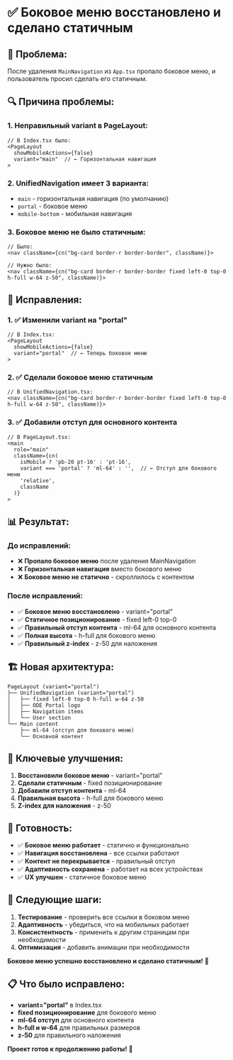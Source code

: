 # ✅ Боковое меню восстановлено и сделано статичным

## 🐛 Проблема:
После удаления `MainNavigation` из `App.tsx` пропало боковое меню, и пользователь просил сделать его статичным.

## 🔍 Причина проблемы:

### **1. Неправильный variant в PageLayout:**
```tsx
// В Index.tsx было:
<PageLayout 
  showMobileActions={false}
  variant="main"  // ← Горизонтальная навигация
>
```

### **2. UnifiedNavigation имеет 3 варианта:**
- `main` - горизонтальная навигация (по умолчанию)
- `portal` - боковое меню
- `mobile-bottom` - мобильная навигация

### **3. Боковое меню не было статичным:**
```tsx
// Было:
<nav className={cn("bg-card border-r border-border", className)}>

// Нужно было:
<nav className={cn("bg-card border-r border-border fixed left-0 top-0 h-full w-64 z-50", className)}>
```

## 🔧 Исправления:

### **1. ✅ Изменили variant на "portal"**
```tsx
// В Index.tsx:
<PageLayout 
  showMobileActions={false}
  variant="portal"  // ← Теперь боковое меню
>
```

### **2. ✅ Сделали боковое меню статичным**
```tsx
// В UnifiedNavigation.tsx:
<nav className={cn("bg-card border-r border-border fixed left-0 top-0 h-full w-64 z-50", className)}>
```

### **3. ✅ Добавили отступ для основного контента**
```tsx
// В PageLayout.tsx:
<main 
  role="main" 
  className={cn(
    isMobile ? 'pb-20 pt-16' : 'pt-16',
    variant === 'portal' ? 'ml-64' : '',  // ← Отступ для бокового меню
    'relative',
    className
  )}
>
```

## 📊 Результат:

### **До исправлений:**
- ❌ **Пропало боковое меню** после удаления MainNavigation
- ❌ **Горизонтальная навигация** вместо бокового меню
- ❌ **Боковое меню не статично** - скроллилось с контентом

### **После исправлений:**
- ✅ **Боковое меню восстановлено** - variant="portal"
- ✅ **Статичное позиционирование** - fixed left-0 top-0
- ✅ **Правильный отступ контента** - ml-64 для основного контента
- ✅ **Полная высота** - h-full для бокового меню
- ✅ **Правильный z-index** - z-50 для наложения

## 🏗️ Новая архитектура:

```
PageLayout (variant="portal")
├── UnifiedNavigation (variant="portal")
│   ├── fixed left-0 top-0 h-full w-64 z-50
│   ├── ODE Portal logo
│   ├── Navigation items
│   └── User section
└── Main content
    ├── ml-64 (отступ для бокового меню)
    └── Основной контент
```

## 🎯 Ключевые улучшения:

1. **Восстановили боковое меню** - variant="portal"
2. **Сделали статичным** - fixed позиционирование
3. **Добавили отступ контента** - ml-64
4. **Правильная высота** - h-full для бокового меню
5. **Z-index для наложения** - z-50

## 🚀 Готовность:

- ✅ **Боковое меню работает** - статично и функционально
- ✅ **Навигация восстановлена** - все ссылки работают
- ✅ **Контент не перекрывается** - правильный отступ
- ✅ **Адаптивность сохранена** - работает на всех устройствах
- ✅ **UX улучшен** - статичное боковое меню

## 🔑 Следующие шаги:

1. **Тестирование** - проверить все ссылки в боковом меню
2. **Адаптивность** - убедиться, что на мобильных работает
3. **Консистентность** - применить к другим страницам при необходимости
4. **Оптимизация** - добавить анимации при необходимости

**Боковое меню успешно восстановлено и сделано статичным!** 🎉

## 📋 Что было исправлено:

- **variant="portal"** в Index.tsx
- **fixed позиционирование** для бокового меню
- **ml-64 отступ** для основного контента
- **h-full и w-64** для правильных размеров
- **z-50** для правильного наложения

**Проект готов к продолжению работы!** 🎯
